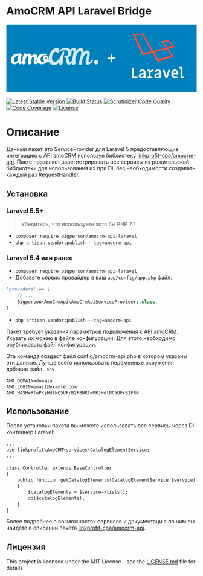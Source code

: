 # AmoCRM API Laravel Bridge
![amoCRM](https://raw.githubusercontent.com/bigperson/amocrm-api-laravel/master/assets/logo.png)

[![Latest Stable Version](https://poser.pugx.org/bigperson/amocrm-api-laravel/v/stable)](https://packagist.org/packages/bigperson/amocrm-api-laravel)
[![Build Status](https://travis-ci.org/bigperson/amocrm-api-laravel.svg?branch=master)](https://travis-ci.org/bigperson/amocrm-api-laravel)
[![Scrutinizer Code Quality](https://scrutinizer-ci.com/g/bigperson/amocrm-api-laravel/badges/quality-score.png?b=master)](https://scrutinizer-ci.com/g/bigperson/amocrm-api-laravel/?branch=master)
[![Code Coverage](https://scrutinizer-ci.com/g/bigperson/amocrm-api-laravel/badges/coverage.png?b=master)](https://scrutinizer-ci.com/g/bigperson/amocrm-api-laravel/?branch=master)
[![License](https://poser.pugx.org/bigperson/amocrm-api-laravel/license)](https://packagist.org/packages/bigperson/amocrm-api-laravel)

# Описание
Данный пакет это ServiceProvider для Laravel 5 предоставляющие интеграцию с API amoCRM используя библиотеку [linkprofit-cpa/amocrm-api](https://github.com/linkprofit-cpa/amocrm-api). Пакте позволяет зарегистрировать все сервисы из рожительской библиотеки для использования их при DI, без необходимости создавать каждый раз RequestHandler.

## Установка

### Laravel 5.5+

> Убедитесь, что используете хотя бы PHP 7.1

- `composer require bigperson/amocrm-api-laravel`
- `php artisan vendor:publish --tag=amocrm-api`

### Laravel 5.4 или ранее

- `composer require bigperson/amocrm-api-laravel`
- Добавьте сервис провайдер в ваш `app/config/app.php` файл:
```php
'providers' => [
    // ...
    Bigperson\AmoCrmApi\AmoCrmApiServiceProvider::class,
]
```

- `php artisan vendor:publish --tag=amocrm-api`

Пакет требует указания параметров подключения к API amoCRM. Указать их можно в файле конфигурации. Для этого необходимо опубликовать файл конфигурации.

Эта команда создаст файл config/amocrm-api.php в котором указаны эти данные. Лучше всего использовать переменные окружения добавив файл `.env`
```
AMO_DOMAIN=domain
AMO_LOGIN=email@examle.com
AMO_HASH=RfwPKjHdlNC5UFrB2F8NRfwPKjHdlNC5UFrB2F8N
```

## Использование
После установки пакета вы можете использовать все сервисы через DI контейнер Laravel:
```
...
use linkprofit\AmoCRM\services\CatalogElementService;
...

class Controller extends BaseController
{
    public function getCatalogElements(CatalogElementService $service)
    {
        $catalogElements = $service->lists();
        dd($catalogElements);
    }
}
```

Более подробнее о возможностях сервисов и документацию по ним вы найдете в описании пакета [linkprofit-cpa/amocrm-api](https://github.com/linkprofit-cpa/amocrm-api).

## Лицензия

This project is licensed under the MIT License - see the [LICENSE.md](LICENSE) file for details